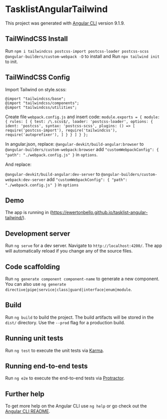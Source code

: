 # TasklistAngularTailwind

This project was generated with [Angular CLI](https://github.com/angular/angular-cli) version 9.1.9.

## TailWindCSS Install

Run `npm i tailwindcss postcss-import postcss-loader postcss-scss @angular-builders/custom-webpack -D` to install and Run `npx tailwind init` to init.

## TailWindCSS Config

Import Tailwind on style.scss:
```
@import "tailwindcss/base";
@import "tailwindcss/components";
@import "tailwindcss/utilities";

```

Create file `webpack.config.js` and insert code:
	```
	module.exports = {
	    module: {
		      rules: [
		        {
		          test: /\.scss$/,
		          loader: 'postcss-loader',
		          options: {
		            ident: 'postcss',
		            syntax: 'postcss-scss',
		            plugins: () => [
		              require('postcss-import'),
		              require('tailwindcss'),
		              require('autoprefixer'),
		            ]
		         }
		       }
		    ]
		}
	};
	``` 

In angular.json, replace: 
`@angular-devkit/build-angular:browser` to `@angular-builders/custom-webpack:browser`
add ```"customWebpackConfig": {
              "path": "./webpack.config.js"
            }``` in `options`.

And replace: 

`@angular-devkit/build-angular:dev-server` to `@angular-builders/custom-webpack:dev-server`
add ```"customWebpackConfig": {
              "path": "./webpack.config.js"
            }``` in `options`

## Demo

The app is running in (https://ewertonbello.github.io/tasklist-angular-tailwind/).

## Development server

Run `ng serve` for a dev server. Navigate to `http://localhost:4200/`. The app will automatically reload if you change any of the source files.

## Code scaffolding

Run `ng generate component component-name` to generate a new component. You can also use `ng generate directive|pipe|service|class|guard|interface|enum|module`.

## Build

Run `ng build` to build the project. The build artifacts will be stored in the `dist/` directory. Use the `--prod` flag for a production build.

## Running unit tests

Run `ng test` to execute the unit tests via [Karma](https://karma-runner.github.io).

## Running end-to-end tests

Run `ng e2e` to execute the end-to-end tests via [Protractor](http://www.protractortest.org/).

## Further help

To get more help on the Angular CLI use `ng help` or go check out the [Angular CLI README](https://github.com/angular/angular-cli/blob/master/README.md).

